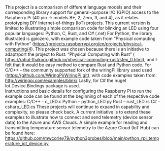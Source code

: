 This project is a comparison of different language models and their corresponding library support for general-purpose I/O (GPIO) access to the Raspberry Pi (40 pin -> models B+, 2, Zero, 3, and 4), as it relates prototyping DIY Internet-of-things (IoT) projects. 
This current version is limited to illustrating simple comparison code for blinking an LED using four popular languages:  Python, C, Rust, and C# (.net)
For Python, the library illustrated is gpiozero, with example code taken from “Physical computing with Python” (https://projects.raspberrypi.org/en/projects/physical-computing/4).  This project was chosen because there is an initiative to adapt/port the project to Rust:  “Physical Computing with Rust” ( https://rahul-thakoor.github.io/physical-computing-rust/step_0.html), and I felt that it would be easy method to compare Rust and Python code.
For C/C++ - the community supported fork of the wiringPi library used used (https://github.com/WiringPi/WiringPi.git), with code examples taken from: http://wiringpi.com/examples/blink/
Lastly, for C# the nuget Iot.Device.Bindings package is used.  
Instructions and basic details for configuring the Raspberry Pi to run the example code can be found at the beginning of each of the respective code examples:
C/C++ - c_LED.c
Python – python_LED.py
Rust – rust_LED.rs
C# - csharp_LED.cs
These projects will continue to expand in capability and complexity, so please check back. A current initiative is to extend these examples to illustrate how to connect and send telemetry (device sensor data) to the Azure and AWS Clouds.
A simple example for reading and transmitting temperature sensor telemetry to the Azure Cloud (IoT Hub) can be found here: 
https://github.com/mwcorley79/python3probes/blob/main/python_rpi_temperature_iot_device.py
